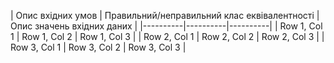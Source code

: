 | Опис вхідних умов | Правильний/неправильний
клас еквівалентності | Опис значень вхідних даних |
|----------|----------|----------|
| Row 1, Col 1 | Row 1, Col 2 | Row 1, Col 3 | 
| Row 2, Col 1 | Row 2, Col 2 | Row 2, Col 3 | 
| Row 3, Col 1 | Row 3, Col 2 | Row 3, Col 3 | 

